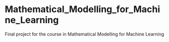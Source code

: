 # Mathematical_Modelling_for_Machine_Learning
Final project for the course in Mathematical Modelling for Machine Learning
